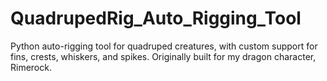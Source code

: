 # QuadrupedRig_Auto_Rigging_Tool
Python auto-rigging tool for quadruped creatures, with custom support for fins, crests, whiskers, and spikes. Originally built for my dragon character, Rimerock.
